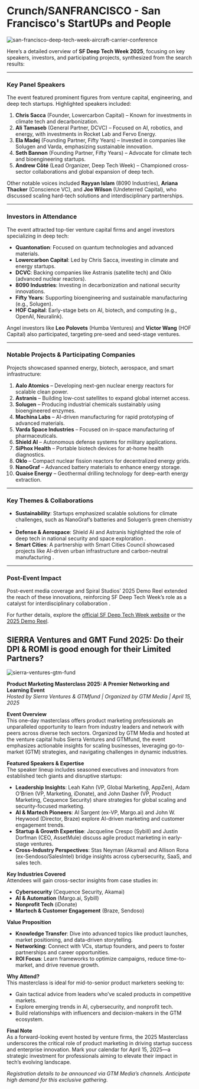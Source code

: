 # Crunch/SANFRANCISCO - San Francisco's StartUPs and People

![san-francisco-deep-tech-week-aircraft-carrier-conference](https://github.com/user-attachments/assets/8a223c30-728f-4708-9254-82f66fce1d83)

Here’s a detailed overview of **SF Deep Tech Week 2025**, focusing on key speakers, investors, and participating projects, synthesized from the search results:

---

### **Key Panel Speakers**   
The event featured prominent figures from venture capital, engineering, and deep tech startups. Highlighted speakers included:  
1. **Chris Sacca** (Founder, Lowercarbon Capital) – Known for investments in climate tech and decarbonization.  
2. **Ali Tamaseb** (General Partner, DCVC) – Focused on AI, robotics, and energy, with investments in Rocket Lab and Fervo Energy.  
3. **Ela Madej** (Founding Partner, Fifty Years) – Invested in companies like Solugen and Varda, emphasizing sustainable innovation.  
4. **Seth Bannon** (Founding Partner, Fifty Years) – Advocate for climate tech and bioengineering startups.  
5. **Andrew Côté** (Lead Organizer, Deep Tech Week) – Championed cross-sector collaborations and global expansion of deep tech.  

Other notable voices included **Rayyan Islam** (8090 Industries), **Ariana Thacker** (Conscience VC), and **Joe Wilson** (Undeterred Capital), who discussed scaling hard-tech solutions and interdisciplinary partnerships.

---

### **Investors in Attendance**   
The event attracted top-tier venture capital firms and angel investors specializing in deep tech:  
- **Quantonation**: Focused on quantum technologies and advanced materials.  
- **Lowercarbon Capital**: Led by Chris Sacca, investing in climate and energy startups.  
- **DCVC**: Backing companies like Astranis (satellite tech) and Oklo (advanced nuclear reactors).  
- **8090 Industries**: Investing in decarbonization and national security innovations.  
- **Fifty Years**: Supporting bioengineering and sustainable manufacturing (e.g., Solugen).  
- **HOF Capital**: Early-stage bets on AI, biotech, and computing (e.g., OpenAI, Neuralink).  

Angel investors like **Leo Polovets** (Humba Ventures) and **Victor Wang** (HOF Capital) also participated, targeting pre-seed and seed-stage ventures.

---

### **Notable Projects & Participating Companies**   
Projects showcased spanned energy, biotech, aerospace, and smart infrastructure:  
1. **Aalo Atomics** – Developing next-gen nuclear energy reactors for scalable clean power.  
2. **Astranis** – Building low-cost satellites to expand global internet access.  
3. **Solugen** – Producing industrial chemicals sustainably using bioengineered enzymes.  
4. **Machina Labs** – AI-driven manufacturing for rapid prototyping of advanced materials.  
5. **Varda Space Industries** – Focused on in-space manufacturing of pharmaceuticals.  
6. **Shield AI** – Autonomous defense systems for military applications.  
7. **SiPhox Health** – Portable biotech devices for at-home health diagnostics.  
8. **Oklo** – Compact nuclear fission reactors for decentralized energy grids.  
9. **NanoGraf** – Advanced battery materials to enhance energy storage.  
10. **Quaise Energy** – Geothermal drilling technology for deep-earth energy extraction.  

---

### **Key Themes & Collaborations**  
- **Sustainability**: Startups emphasized scalable solutions for climate challenges, such as NanoGraf’s batteries and Solugen’s green chemistry .  
- **Defense & Aerospace**: Shield AI and Astranis highlighted the role of deep tech in national security and space exploration .  
- **Smart Cities**: A partnership with Smart Cities Council showcased projects like AI-driven urban infrastructure and carbon-neutral manufacturing .  

---

### **Post-Event Impact**  
Post-event media coverage and Spiral Studios’ 2025 Demo Reel extended the reach of these innovations, reinforcing SF Deep Tech Week’s role as a catalyst for interdisciplinary collaboration .  

For further details, explore the [official SF Deep Tech Week website](https://www.deep-tech-week.com/) or the [2025 Demo Reel](https://www.linkedin.com/posts/neev-efrat_if-you-want-to-build-an-epic-future-first-activity-7310338839925944320-PDdE).

## SIERRA Ventures and GMT Fund 2025: Do their DPI & ROMI is good enough for their Limited Partners? 

![sierra-ventures-gtm-fund](https://github.com/user-attachments/assets/17f31fbb-651f-4087-a54a-adff342ba743)

**Product Marketing Masterclass 2025: A Premier Networking and Learning Event**  
*Hosted by Sierra Ventures & GTMfund | Organized by GTM Media | April 15, 2025*  

**Event Overview**  
This one-day masterclass offers product marketing professionals an unparalleled opportunity to learn from industry leaders and network with peers across diverse tech sectors. Organized by GTM Media and hosted at the venture capital hubs Sierra Ventures and GTMfund, the event emphasizes actionable insights for scaling businesses, leveraging go-to-market (GTM) strategies, and navigating challenges in dynamic industries.  

**Featured Speakers & Expertise**  
The speaker lineup includes seasoned executives and innovators from established tech giants and disruptive startups:  
- **Leadership Insights**: Leah Kahn (VP, Global Marketing, AppZen), Adam O’Brien (VP, Marketing, iDonate), and John Dasher (VP, Product Marketing, Cequence Security) share strategies for global scaling and security-focused marketing.  
- **AI & Martech Pioneers**: Al Sargent (ex-VP, Margo.ai) and John W. Heywood (Director, Braze) explore AI-driven marketing and customer engagement trends.  
- **Startup & Growth Expertise**: Jacqueline Crespo (Sybill) and Justin Dorfman (CEO, AssetMule) discuss agile product marketing in early-stage ventures.  
- **Cross-Industry Perspectives**: Stas Neyman (Akamai) and Allison Rona (ex-Sendoso/SalesIntel) bridge insights across cybersecurity, SaaS, and sales tech.  

**Key Industries Covered**  
Attendees will gain cross-sector insights from case studies in:  
- **Cybersecurity** (Cequence Security, Akamai)  
- **AI & Automation** (Margo.ai, Sybill)  
- **Nonprofit Tech** (iDonate)  
- **Martech & Customer Engagement** (Braze, Sendoso)  

**Value Proposition**  
- **Knowledge Transfer**: Dive into advanced topics like product launches, market positioning, and data-driven storytelling.  
- **Networking**: Connect with VCs, startup founders, and peers to foster partnerships and career opportunities.  
- **ROI Focus**: Learn frameworks to optimize campaigns, reduce time-to-market, and drive revenue growth.  

**Why Attend?**  
This masterclass is ideal for mid-to-senior product marketers seeking to:  
- Gain tactical advice from leaders who’ve scaled products in competitive markets.  
- Explore emerging trends in AI, cybersecurity, and nonprofit tech.  
- Build relationships with influencers and decision-makers in the GTM ecosystem.  

**Final Note**  
As a forward-looking event hosted by venture firms, the 2025 Masterclass underscores the critical role of product marketing in driving startup success and enterprise innovation. Mark your calendar for April 15, 2025—a strategic investment for professionals aiming to elevate their impact in tech’s evolving landscape.  

*Registration details to be announced via GTM Media’s channels. Anticipate high demand for this exclusive gathering.*
